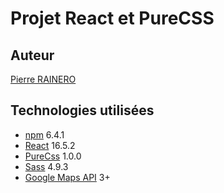 # Projet React et PureCSS

## Auteur
[Pierre RAINERO](pierre.rainero@hotmail.fr)

## Technologies utilisées

- [npm](https://www.npmjs.com/) 6.4.1
- [React](https://reactjs.org/) 16.5.2
- [PureCss](https://purecss.io/) 1.0.0
- [Sass](https://sass-lang.com/guide) 4.9.3
- [Google Maps API](https://cloud.google.com/maps-platform/) 3+